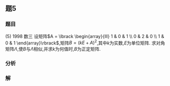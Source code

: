## 题5
### 题目
(5) 1998 数三 
设矩阵$A = \lbrack  \begin{array}{lll} 1 & 0 & 1 \\  0 & 2 & 0 \\  1 & 0 & 1 \end{array}\rbrack$,矩阵$B = {( kE + A) }^{2}$,其中$k$为实数,$E$为单位矩阵. 求对角矩阵$\Lambda$,使$B$与$\Lambda$相似,并求$k$为何值时,$B$为正定矩阵.
### 分析

### 解